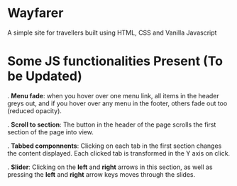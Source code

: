 # Wayfarer
A simple site for travellers built using HTML, CSS and Vanilla Javascript

# Some JS functionalities Present (To be Updated)
. **Menu fade**: when you hover over one menu link, all items in the header greys out, and if you hover over any menu in the footer, others fade out too (reduced opacity).

. **Scroll to section**: The button in the header of the page scrolls the first section of the page into view.

. **Tabbed componnents**: Clicking on each tab in the first section changes the content displayed. Each clicked tab is transformed in the Y axis on click.

. **Slider**: Clicking on the **left** and **right** arrows in this section, as well as pressing the **left** and **right** arrow keys moves through the slides. 
